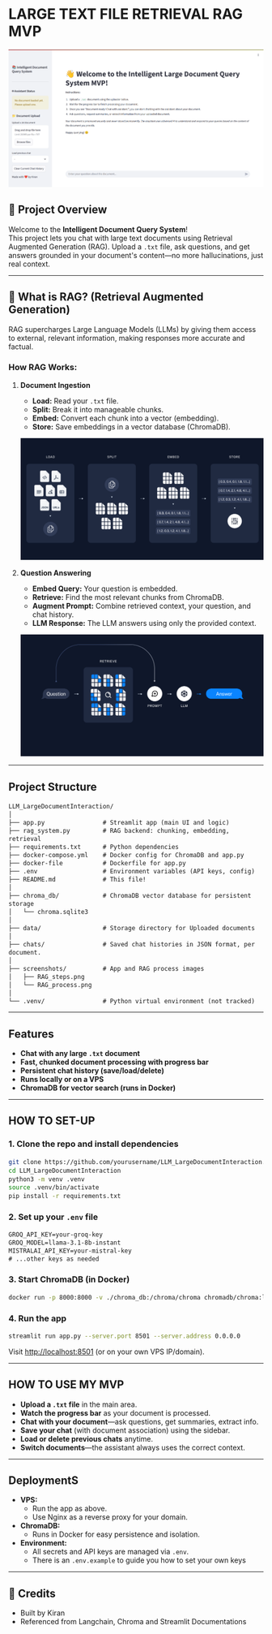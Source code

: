 # LARGE TEXT FILE RETRIEVAL RAG MVP

![APP User View](screenshots/app.png)

## 🚀 Project Overview

Welcome to the **Intelligent Document Query System**!  
This project lets you chat with large text documents using Retrieval Augmented Generation (RAG). Upload a `.txt` file, ask questions, and get answers grounded in your document's content—no more hallucinations, just real context.

---

## 🤖 What is RAG? (Retrieval Augmented Generation)

RAG supercharges Large Language Models (LLMs) by giving them access to external, relevant information, making responses more accurate and factual.

### How RAG Works:

1. **Document Ingestion**
   - **Load:** Read your `.txt` file.
   - **Split:** Break it into manageable chunks.
   - **Embed:** Convert each chunk into a vector (embedding).
   - **Store:** Save embeddings in a vector database (ChromaDB).

   ![RAG Pipeline Steps](screenshots/RAG_steps.png)

2. **Question Answering**
   - **Embed Query:** Your question is embedded.
   - **Retrieve:** Find the most relevant chunks from ChromaDB.
   - **Augment Prompt:** Combine retrieved context, your question, and chat history.
   - **LLM Response:** The LLM answers using only the provided context.

   ![RAG Query Process](screenshots/RAG_process.png)

---

## Project Structure

```
LLM_LargeDocumentInteraction/
│
├── app.py                # Streamlit app (main UI and logic)
├── rag_system.py         # RAG backend: chunking, embedding, retrieval
├── requirements.txt      # Python dependencies
├── docker-compose.yml    # Docker config for ChromaDB and app.py
├── docker-file           # Dockerfile for app.py
├── .env                  # Environment variables (API keys, config)
├── README.md             # This file!
│
├── chroma_db/            # ChromaDB vector database for persistent storage
│   └── chroma.sqlite3
│
├── data/                 # Storage directory for Uploaded documents
│
├── chats/                # Saved chat histories in JSON format, per document.
│
├── screenshots/          # App and RAG process images
│   ├── RAG_steps.png
│   └── RAG_process.png
│
└── .venv/                # Python virtual environment (not tracked)
```

---

## Features

- **Chat with any large `.txt` document**
- **Fast, chunked document processing with progress bar**
- **Persistent chat history (save/load/delete)**
- **Runs locally or on a VPS**
- **ChromaDB for vector search (runs in Docker)**

---

## HOW TO SET-UP

### 1. **Clone the repo and install dependencies**
```bash
git clone https://github.com/yourusername/LLM_LargeDocumentInteraction.git
cd LLM_LargeDocumentInteraction
python3 -m venv .venv
source .venv/bin/activate
pip install -r requirements.txt
```

### 2. **Set up your `.env` file**
```env
GROQ_API_KEY=your-groq-key
GROQ_MODEL=llama-3.1-8b-instant
MISTRALAI_API_KEY=your-mistral-key
# ...other keys as needed
```

### 3. **Start ChromaDB (in Docker)**
```bash
docker run -p 8000:8000 -v ./chroma_db:/chroma/chroma chromadb/chroma:latest
```

### 4. **Run the app**
```bash
streamlit run app.py --server.port 8501 --server.address 0.0.0.0
```
Visit [http://localhost:8501](http://localhost:8501) (or on your own VPS IP/domain).

---

## HOW TO USE MY MVP

- **Upload a `.txt` file** in the main area.
- **Watch the progress bar** as your document is processed.
- **Chat with your document**—ask questions, get summaries, extract info.
- **Save your chat** (with document association) using the sidebar.
- **Load or delete previous chats** anytime.
- **Switch documents**—the assistant always uses the correct context.

---

## DeploymentS

- **VPS:**  
  - Run the app as above.
  - Use Nginx as a reverse proxy for your domain.
- **ChromaDB:**  
  - Runs in Docker for easy persistence and isolation.
- **Environment:**  
  - All secrets and API keys are managed via `.env`.
  - There is an `.env.example` to guide you how to set your own keys

---

## 🙏 Credits

- Built by Kiran
- Referenced from Langchain, Chroma and Streamlit Documentations


